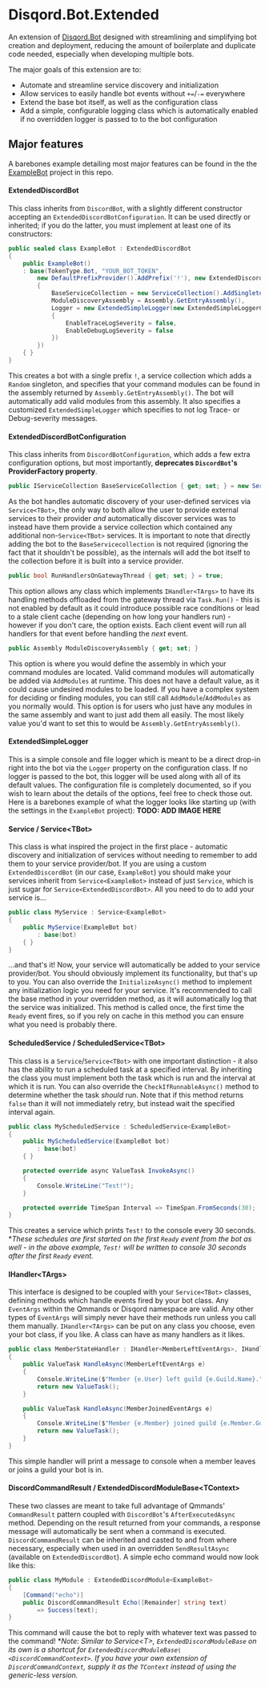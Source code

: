 # Disqord.Bot.Extended
An extension of [Disqord.Bot](https://github.com/Quahu/Disqord/tree/master/src/Disqord.Bot) designed with streamlining and simplifying bot creation and deployment, reducing the amount of boilerplate and duplicate code needed, especially when developing multiple bots.

The major goals of this extension are to:

- Automate and streamline service discovery and initialization
- Allow services to easily handle bot events without `+=`/`-=` everywhere
- Extend the base bot itself, as well as the configuration class
- Add a simple, configurable logging class which is automatically enabled if no overridden logger is passed to to the bot configuration



## Major features

A barebones example detailing most major features can be found in the the [ExampleBot](https://github.com/QuantumToasted/Disqord.Bot.Extended/tree/master/Disqord.Bot.Extended.ExampleBot) project in this repo.

#### ExtendedDiscordBot
This class inherits from `DiscordBot`, with a slightly different constructor accepting an `ExtendedDiscordBotConfiguration`. It can be used directly or inherited; if you do the latter, you must implement at least one of its constructors:

```cs
public sealed class ExampleBot : ExtendedDiscordBot
{
    public ExampleBot() 
    : base(TokenType.Bot, "YOUR_BOT_TOKEN",
        new DefaultPrefixProvider().AddPrefix('!'), new ExtendedDiscordBotConfiguration
        {
            BaseServiceCollection = new ServiceCollection().AddSingleton<Random>(),
            ModuleDiscoveryAssembly = Assembly.GetEntryAssembly(),
            Logger = new ExtendedSimpleLogger(new ExtendedSimpleLoggerConfiguration
            {
                EnableTraceLogSeverity = false,
                EnableDebugLogSeverity = false
            })
        })
    { }
}
```

This creates a bot with a single prefix `!`, a service collection which adds a `Random` singleton, and specifies that your command modules can be found in the assembly returned by `Assembly.GetEntryAssembly()`. The bot will automatically add valid modules from this assembly. It also specifies a customized `ExtendedSimpleLogger` which specifies to not log Trace- or Debug-severity messages.


#### ExtendedDiscordBotConfiguration

This class inherits from `DiscordBotConfiguration`, which adds a few extra configuration options, but most importantly, __deprecates `DiscordBot`'s ProviderFactory property__.


```cs
public IServiceCollection BaseServiceCollection { get; set; } = new ServiceCollection();
```

As the bot handles automatic discovery of your user-defined services via `Service<TBot>`, the only way to both allow the user to provide external services to their provider *and* automatically discover services was to instead have them provide a service collection which contained any additional non-`Service<TBot>` services. It is important to note that directly adding the bot to the `BaseServicecollection` is not required (ignoring the fact that it shouldn't be possible), as the internals will add the bot itself to the collection before it is built into a service provider.



```cs
public bool RunHandlersOnGatewayThread { get; set; } = true;
```

This option allows any class which implements `IHandler<TArgs>` to have its handling methods offloaded from the gateway thread via `Task.Run()` - this is not enabled by default as it could introduce possible race conditions or lead to a stale client cache (depending on how long your handlers run) - however if you don't care, the option exists. Each client event will run all handlers for that event before handling the *next* event.



```cs
public Assembly ModuleDiscoveryAssembly { get; set; }
```

This option is where you would define the assembly in which your command modules are located. Valid command modules will automatically be added via `AddModules` at runtime. This does not have a default value, as it could cause undesired modules to be loaded. If you have a complex system for deciding or finding modules, you can still call `AddModule`/`AddModules` as you normally would. This option is for users who just have any modules in the same assembly and want to just add them all easily. The most likely value you'd want to set this to would be `Assembly.GetEntryAssembly()`.



#### ExtendedSimpleLogger

This is a simple console and file logger which is meant to be a direct drop-in right into the bot via the `Logger` property on the configuration class. If no logger is passed to the bot, this logger will be used along with all of its default values. The configuration file is completely documented, so if you wish to learn about the details of the options, feel free to check those out. Here is a barebones example of what the logger looks like starting up (with the settings in the `ExampleBot` project):
**TODO: ADD IMAGE HERE**


#### Service / Service\<TBot>

This class is what inspired the project in the first place - automatic discovery and initialization of services without needing to remember to add them to your service provider/bot. If you are using a custom `ExtendedDiscordBot` (in our case, `ExampleBot`) you should make your services inherit from `Service<ExampleBot>` instead of just `Service`, which is just sugar for `Service<ExtendedDiscordBot>`.
All you need to do to add your service is...

```cs
public class MyService : Service<ExampleBot>
{
    public MyService(ExampleBot bot)
        : base(bot)
    { }
}
```

...and that's it! Now, your service will automatically be added to your service provider/bot. You should obviously implement its functionality, but that's up to you. You can also override the `InitializeAsync()` method to implement any initialization logic you need for your service. It's recommended to call the base method in your overridden method, as it will automatically log that the service was initialized. This method is called once, the first time the `Ready` event fires, so if you rely on cache in this method you can ensure what you need is probably there.



#### ScheduledService / ScheduledService\<TBot>

This class is a `Service`/`Service<TBot>` with one important distinction - it also has the ability to run a scheduled task at a specified interval. By inheriting the class you must implement both the task which is run and the interval at which it is run. You can also override the `CheckIfRunnableAsync()` method to determine whether the task *should* run. Note that if this method returns `false` than it will not immediately retry, but instead wait the specified interval again.

```cs
public class MyScheduledService : ScheduledService<ExampleBot>
{
    public MyScheduledService(ExampleBot bot)
        : base(bot)
    { }

    protected override async ValueTask InvokeAsync()
    {
        Console.WriteLine("Test!");
    }

    protected override TimeSpan Interval => TimeSpan.FromSeconds(30);
}
```

This creates a service which prints `Test!` to the console every 30 seconds.
**These schedules are first started on the first `Ready` event from the bot as well - in the above example, `Test!` will be written to console 30 seconds after the first `Ready` event.*



#### IHandler\<TArgs>

This interface is designed to be coupled with your `Service<TBot>` classes, defining methods which handle events fired by your bot class. Any `EventArgs` within the Qmmands or Disqord namespace are valid. Any other types of `EventArgs` will simply never have their methods run unless you call them manually. `IHandler<TArgs>` can be put on any class you choose, even your bot class, if you like. A class can have as many handlers as it likes.

```cs
public class MemberStateHandler : IHandler<MemberLeftEventArgs>, IHandler<MemberJoinedEventArgs>
{
    public ValueTask HandleAsync(MemberLeftEventArgs e)
    {
        Console.WriteLine($"Member {e.User} left guild {e.Guild.Name}.");
        return new ValueTask();
    }

    public ValueTask HandleAsync(MemberJoinedEventArgs e)
    {
        Console.WriteLine($"Member {e.Member} joined guild {e.Member.Guild.Name}.");
        return new ValueTask();
    }
}
```

This simple handler will print a message to console when a member leaves or joins a guild your bot is in.



#### DiscordCommandResult / ExtendedDiscordModuleBase\<TContext>

These two classes are meant to take full advantage of Qmmands' `CommandResult` pattern coupled with `DiscordBot`'s `AfterExecutedAsync` method. Depending on the result returned from your commands, a response message will automatically be sent when a command is executed. `DiscordCommandResult` can be inherited and casted to and from where necessary, especially when used in an overridden `SendResultAsync` (available on `ExtendedDiscordBot`). A simple echo command would now look like this:


```cs
public class MyModule : ExtendedDiscordModule<ExampleBot>
{
    [Command("echo")]
    public DiscordCommandResult Echo([Remainder] string text)
        => Success(text);
}
```

This command will cause the bot to reply with whatever text was passed to the command!
**Note: Similar to Service\<T>, `ExtendedDiscordModuleBase` on its own is a shortcut for `ExtendedDiscordModuleBase\<DiscordCommandContext>`. If you have your own extension of `DiscordCommandContext`, supply it as the `TContext` instead of using the generic-less version.*